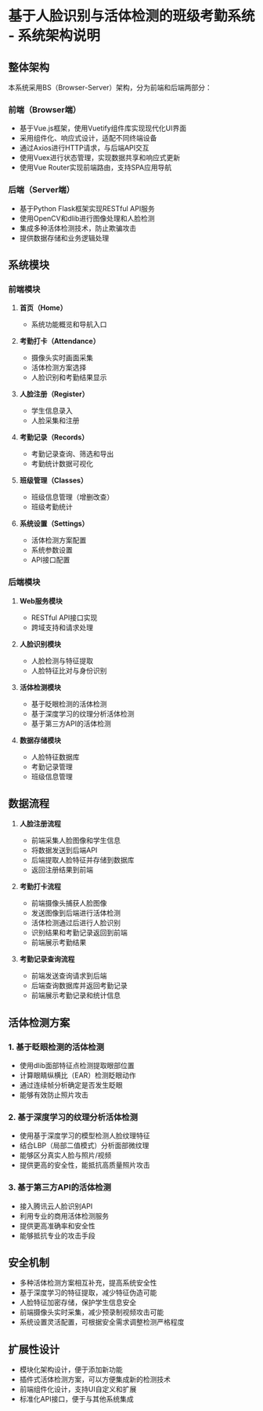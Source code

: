 # 基于人脸识别与活体检测的班级考勤系统 - 系统架构说明

## 整体架构

本系统采用BS（Browser-Server）架构，分为前端和后端两部分：

### 前端（Browser端）
- 基于Vue.js框架，使用Vuetify组件库实现现代化UI界面
- 采用组件化、响应式设计，适配不同终端设备
- 通过Axios进行HTTP请求，与后端API交互
- 使用Vuex进行状态管理，实现数据共享和响应式更新
- 使用Vue Router实现前端路由，支持SPA应用导航

### 后端（Server端）
- 基于Python Flask框架实现RESTful API服务
- 使用OpenCV和dlib进行图像处理和人脸检测
- 集成多种活体检测技术，防止欺骗攻击
- 提供数据存储和业务逻辑处理

## 系统模块

### 前端模块

1. **首页（Home）**
   - 系统功能概览和导航入口

2. **考勤打卡（Attendance）**
   - 摄像头实时画面采集
   - 活体检测方案选择
   - 人脸识别和考勤结果显示

3. **人脸注册（Register）**
   - 学生信息录入
   - 人脸采集和注册

4. **考勤记录（Records）**
   - 考勤记录查询、筛选和导出
   - 考勤统计数据可视化

5. **班级管理（Classes）**
   - 班级信息管理（增删改查）
   - 班级考勤统计

6. **系统设置（Settings）**
   - 活体检测方案配置
   - 系统参数设置
   - API接口配置

### 后端模块

1. **Web服务模块**
   - RESTful API接口实现
   - 跨域支持和请求处理

2. **人脸识别模块**
   - 人脸检测与特征提取
   - 人脸特征比对与身份识别

3. **活体检测模块**
   - 基于眨眼检测的活体检测
   - 基于深度学习的纹理分析活体检测
   - 基于第三方API的活体检测

4. **数据存储模块**
   - 人脸特征数据库
   - 考勤记录管理
   - 班级信息管理

## 数据流程

1. **人脸注册流程**
   - 前端采集人脸图像和学生信息
   - 将数据发送到后端API
   - 后端提取人脸特征并存储到数据库
   - 返回注册结果到前端

2. **考勤打卡流程**
   - 前端摄像头捕获人脸图像
   - 发送图像到后端进行活体检测
   - 活体检测通过后进行人脸识别
   - 识别结果和考勤记录返回到前端
   - 前端展示考勤结果

3. **考勤记录查询流程**
   - 前端发送查询请求到后端
   - 后端查询数据库并返回考勤记录
   - 前端展示考勤记录和统计信息

## 活体检测方案

### 1. 基于眨眼检测的活体检测
- 使用dlib面部特征点检测提取眼部位置
- 计算眼睛纵横比（EAR）检测眨眼动作
- 通过连续帧分析确定是否发生眨眼
- 能够有效防止照片攻击

### 2. 基于深度学习的纹理分析活体检测
- 使用基于深度学习的模型检测人脸纹理特征
- 结合LBP（局部二值模式）分析面部微纹理
- 能够区分真实人脸与照片/视频
- 提供更高的安全性，能抵抗高质量照片攻击

### 3. 基于第三方API的活体检测
- 接入腾讯云人脸识别API
- 利用专业的商用活体检测服务
- 提供更高准确率和安全性
- 能够抵抗专业的攻击手段

## 安全机制

- 多种活体检测方案相互补充，提高系统安全性
- 基于深度学习的特征提取，减少特征伪造可能
- 人脸特征加密存储，保护学生信息安全
- 前端摄像头实时采集，减少预录制视频攻击可能
- 系统设置灵活配置，可根据安全需求调整检测严格程度

## 扩展性设计

- 模块化架构设计，便于添加新功能
- 插件式活体检测方案，可以方便集成新的检测技术
- 前端组件化设计，支持UI自定义和扩展
- 标准化API接口，便于与其他系统集成 